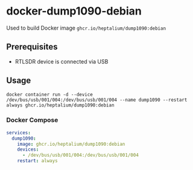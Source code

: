 # docker-dump1090-debian

Used to build Docker image `ghcr.io/heptalium/dump1090:debian`

## Prerequisites

- RTLSDR device is connected via USB

## Usage

```
docker container run -d --device /dev/bus/usb/001/004:/dev/bus/usb/001/004 --name dump1090 --restart always ghcr.io/heptalium/dump1090:debian
```

### Docker Compose

```yaml
services:
  dump1090:
    image: ghcr.io/heptalium/dump1090:debian
    devices:
      - /dev/bus/usb/001/004:/dev/bus/usb/001/004
    restart: always
```
